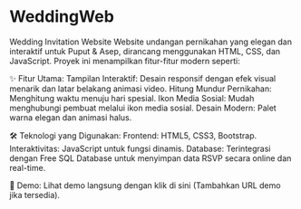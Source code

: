 # WeddingWeb
Wedding Invitation Website
Website undangan pernikahan yang elegan dan interaktif untuk Puput & Asep, dirancang menggunakan HTML, CSS, dan JavaScript. Proyek ini menampilkan fitur-fitur modern seperti:

✨ Fitur Utama:
Tampilan Interaktif: Desain responsif dengan efek visual menarik dan latar belakang animasi video.
Hitung Mundur Pernikahan: Menghitung waktu menuju hari spesial.
Ikon Media Sosial: Mudah menghubungi pembuat melalui ikon media sosial.
Desain Modern: Palet warna elegan dan animasi halus.

🛠️ Teknologi yang Digunakan:
Frontend: HTML5, CSS3, Bootstrap.
Interaktivitas: JavaScript untuk fungsi dinamis.
Database: Terintegrasi dengan Free SQL Database untuk menyimpan data RSVP secara online dan real-time.

📸 Demo:
Lihat demo langsung dengan klik di sini (Tambahkan URL demo jika tersedia).
